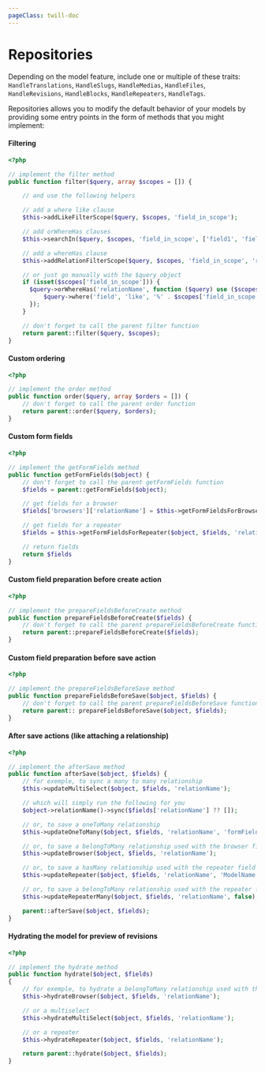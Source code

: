```yaml
---
pageClass: twill-doc
---
```


# Repositories

Depending on the model feature, include one or multiple of these traits: `HandleTranslations`, `HandleSlugs`, `HandleMedias`, `HandleFiles`, `HandleRevisions`, `HandleBlocks`, `HandleRepeaters`, `HandleTags`.

Repositories allows you to modify the default behavior of your models by providing some entry points in the form of methods that you might implement:

#### Filtering

```php
<?php

// implement the filter method
public function filter($query, array $scopes = []) {

    // and use the following helpers

    // add a where like clause
    $this->addLikeFilterScope($query, $scopes, 'field_in_scope');

    // add orWhereHas clauses
    $this->searchIn($query, $scopes, 'field_in_scope', ['field1', 'field2', 'field3']);

    // add a whereHas clause
    $this->addRelationFilterScope($query, $scopes, 'field_in_scope', 'relationName');

    // or just go manually with the $query object
    if (isset($scopes['field_in_scope'])) {
      $query->orWhereHas('relationName', function ($query) use ($scopes) {
          $query->where('field', 'like', '%' . $scopes['field_in_scope'] . '%');
      });
    }

    // don't forget to call the parent filter function
    return parent::filter($query, $scopes);
}
```

#### Custom ordering

```php
<?php

// implement the order method
public function order($query, array $orders = []) {
    // don't forget to call the parent order function
    return parent::order($query, $orders);
}
```

#### Custom form fields

```php
<?php

// implement the getFormFields method
public function getFormFields($object) {
    // don't forget to call the parent getFormFields function
    $fields = parent::getFormFields($object);

    // get fields for a browser
    $fields['browsers']['relationName'] = $this->getFormFieldsForBrowser($object, 'relationName');

    // get fields for a repeater
    $fields = $this->getFormFieldsForRepeater($object, $fields, 'relationName', 'ModelName', 'repeaterItemName');

    // return fields
    return $fields
}

```

#### Custom field preparation before create action


```php
<?php

// implement the prepareFieldsBeforeCreate method
public function prepareFieldsBeforeCreate($fields) {
    // don't forget to call the parent prepareFieldsBeforeCreate function
    return parent::prepareFieldsBeforeCreate($fields);
}

```

#### Custom field preparation before save action


```php
<?php

// implement the prepareFieldsBeforeSave method
public function prepareFieldsBeforeSave($object, $fields) {
    // don't forget to call the parent prepareFieldsBeforeSave function
    return parent:: prepareFieldsBeforeSave($object, $fields);
}

```

#### After save actions (like attaching a relationship)

```php
<?php

// implement the afterSave method
public function afterSave($object, $fields) {
    // for exemple, to sync a many to many relationship
    $this->updateMultiSelect($object, $fields, 'relationName');

    // which will simply run the following for you
    $object->relationName()->sync($fields['relationName'] ?? []);

    // or, to save a oneToMany relationship
    $this->updateOneToMany($object, $fields, 'relationName', 'formFieldName', 'relationAttribute')

    // or, to save a belongToMany relationship used with the browser field
    $this->updateBrowser($object, $fields, 'relationName');

    // or, to save a hasMany relationship used with the repeater field
    $this->updateRepeater($object, $fields, 'relationName', 'ModelName', 'repeaterItemName');

    // or, to save a belongToMany relationship used with the repeater field
    $this->updateRepeaterMany($object, $fields, 'relationName', false);

    parent::afterSave($object, $fields);
}
```

#### Hydrating the model for preview of revisions

```php
<?php

// implement the hydrate method
public function hydrate($object, $fields)
{
    // for exemple, to hydrate a belongToMany relationship used with the browser field
    $this->hydrateBrowser($object, $fields, 'relationName');

    // or a multiselect
    $this->hydrateMultiSelect($object, $fields, 'relationName');

    // or a repeater
    $this->hydrateRepeater($object, $fields, 'relationName');

    return parent::hydrate($object, $fields);
}
```
